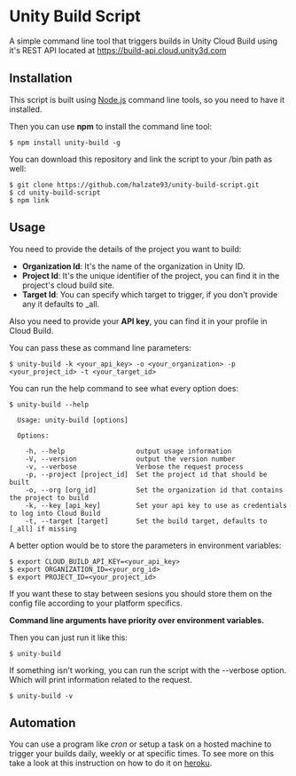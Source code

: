 # Unity Build Script
A simple command line tool that triggers builds in Unity Cloud Build using it's REST API located at
https://build-api.cloud.unity3d.com

## Installation
This script is built using [Node.js](https://nodejs.org) command line tools, so you need to have it installed.

Then you can use **npm** to install the command line tool:
```
$ npm install unity-build -g
```

You can download this repository and link the script to your /bin path as well:
```
$ git clone https://github.com/halzate93/unity-build-script.git
$ cd unity-build-script
$ npm link
```

## Usage
You need to provide the details of the project you want to build:
- **Organization Id**: It's the name of the organization in Unity ID.
- **Project Id**: It's the unique identifier of the project, you can find it in the project's cloud build site.
- **Target Id**: You can specify which target to trigger, if you don't provide any it defaults to \_all.

Also you need to provide your **API key**, you can find it in your profile in Cloud Build.

You can pass these as command line parameters:
```
$ unity-build -k <your_api_key> -o <your_organization> -p <your_project_id> -t <your_target_id>
```

You can run the help command to see what every option does:
```
$ unity-build --help

  Usage: unity-build [options]

  Options:

    -h, --help                  output usage information
    -V, --version               output the version number
    -v, --verbose               Verbose the request process
    -p, --project [project_id]  Set the project id that should be built
    -o, --org [org_id]          Set the organization id that contains the project to build
    -k, --key [api_key]         Set your api key to use as credentials to log into Cloud Build
    -t, --target [target]       Set the build target, defaults to [_all] if missing
```

A better option would be to store the parameters in environment variables:
```
$ export CLOUD_BUILD_API_KEY=<your_api_key>
$ export ORGANIZATION_ID=<your_org_id>
$ export PROJECT_ID=<your_project_id>
```
If you want these to stay between sesions you should store them on the config file according to your platform specifics.

**Command line arguments have priority over environment variables.**

Then you can just run it like this:
```
$ unity-build
```

If something isn't working, you can run the script with the --verbose option. Which will print information related to the request.
```
$ unity-build -v
```
## Automation
You can use a program like *cron* or setup a task on a hosted machine to trigger your builds daily, weekly or at specific times. To see more on this take a look at this instruction on how to do it on [heroku](https://devcenter.heroku.com/articles/scheduler). 
